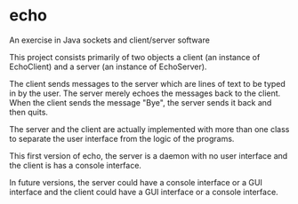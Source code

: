 echo
===

An exercise in Java sockets and client/server software

This project consists primarily of two objects a client (an instance of EchoClient) and a server
(an instance of EchoServer).

The client sends messages to the server which are lines of text to be typed in by the user.  The server
merely echoes the messages back to the client.  When the client sends the message "Bye", the server
sends it back and then quits.

The server and the client are actually implemented with more than one class to separate the user interface
from the logic of the programs.

This first version of echo, the server is a daemon with no user interface and the client is has a console interface.

In future versions, the server could have a console interface or a GUI interface and the client could have
a GUI interface or a console interface.
